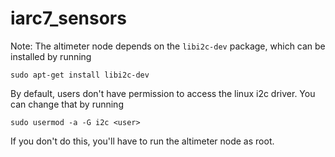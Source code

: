 # iarc7\_sensors

Note: The altimeter node depends on the `libi2c-dev` package, which can be installed by running

    sudo apt-get install libi2c-dev

By default, users don't have permission to access the linux i2c driver.  You can change that by running

    sudo usermod -a -G i2c <user>

If you don't do this, you'll have to run the altimeter node as root.
